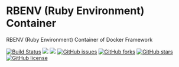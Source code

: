 # RBENV (Ruby Environment) Container
RBENV (Ruby Environment) Container of Docker Framework

[![Build Status](https://travis-ci.org/dockerframework/rbenv.svg?branch=master)](https://travis-ci.org/dockerframework/rbenv) [![](https://images.microbadger.com/badges/image/dockerframework/rbenv:16.04-2.5.3.svg)](https://microbadger.com/images/dockerframework/rbenv:16.04-2.5.3 "Layers") [![](https://images.microbadger.com/badges/version/dockerframework/rbenv:16.04-2.5.3.svg)](https://microbadger.com/images/dockerframework/rbenv:16.04-2.5.3 "Version") [![GitHub issues](https://img.shields.io/github/issues/dockerframework/rbenv.svg)](https://github.com/dockerframework/rbenv/issues) [![GitHub forks](https://img.shields.io/github/forks/dockerframework/rbenv.svg)](https://github.com/dockerframework/rbenv/network) [![GitHub stars](https://img.shields.io/github/stars/dockerframework/rbenv.svg)](https://github.com/dockerframework/rbenv/stargazers) [![GitHub license](https://img.shields.io/badge/license-MIT-blue.svg)](https://raw.githubusercontent.com/dockerframework/rbenv/master/LICENSE)
